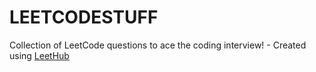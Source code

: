 # LEETCODESTUFF
Collection of LeetCode questions to ace the coding interview! - Created using [LeetHub](https://github.com/QasimWani/LeetHub)
